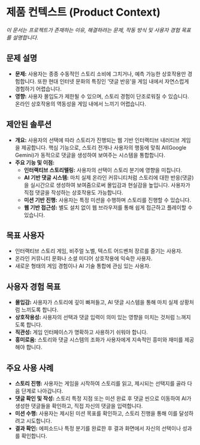 # 제품 컨텍스트 (Product Context)

_이 문서는 프로젝트가 존재하는 이유, 해결하려는 문제, 작동 방식 및 사용자 경험 목표를 설명합니다._

## 문제 설명

- **문제:** 사용자는 종종 수동적인 스토리 소비에 그치거나, 예측 가능한 상호작용만 경험합니다. 또한 현대 인터넷 문화의 특징인 '댓글 반응'을 게임 내에서 자연스럽게 경험하기 어렵습니다.
- **영향:** 사용자 몰입도가 제한될 수 있으며, 스토리 경험이 단조로워질 수 있습니다. 온라인 상호작용의 역동성을 게임 내에서 느끼기 어렵습니다.

## 제안된 솔루션

- **개요:** 사용자의 선택에 따라 스토리가 진행되는 웹 기반 인터랙티브 내러티브 게임을 제공합니다. 핵심 기능으로, 스토리 전개나 사용자의 행동에 맞춰 AI(Google Gemini)가 동적으로 댓글을 생성하여 보여주는 시스템을 통합합니다.
- **주요 기능 및 이점:**
  - **인터랙티브 스토리텔링:** 사용자의 선택이 스토리 분기에 영향을 미칩니다.
  - **AI 기반 댓글 시스템:** 마치 실제 온라인 커뮤니티처럼 스토리에 대한 반응(댓글)을 실시간으로 생성하여 보여줌으로써 몰입감과 현실감을 높입니다. 사용자가 직접 댓글을 작성하는 상호작용도 가능합니다.
  - **미션 기반 진행:** 사용자는 특정 미션을 수행하며 스토리를 진행할 수 있습니다.
  - **웹 기반 접근성:** 별도 설치 없이 웹 브라우저를 통해 쉽게 접근하고 플레이할 수 있습니다.

## 목표 사용자

- 인터랙티브 스토리 게임, 비주얼 노벨, 텍스트 어드벤처 장르를 즐기는 사용자.
- 온라인 커뮤니티 문화나 소셜 미디어 상호작용에 익숙한 사용자.
- 새로운 형태의 게임 경험이나 AI 기술 통합에 관심 있는 사용자.

## 사용자 경험 목표

- **몰입감:** 사용자가 스토리에 깊이 빠져들고, AI 댓글 시스템을 통해 마치 실제 상황처럼 느끼도록 합니다.
- **상호작용성:** 사용자의 선택과 댓글 입력이 의미 있는 영향을 미치는 것처럼 느껴지도록 합니다.
- **직관성:** 게임 인터페이스가 명확하고 사용하기 쉬워야 합니다.
- **흥미로움:** 스토리와 댓글 시스템의 조화가 사용자에게 지속적인 흥미와 재미를 제공해야 합니다.

## 주요 사용 사례

- **스토리 진행:** 사용자는 게임을 시작하여 스토리를 읽고, 제시되는 선택지를 골라 다음 단계로 나아갑니다.
- **댓글 확인 및 작성:** 스토리 특정 지점 또는 미션 완료 후 댓글 씬으로 이동하여 AI가 생성한 댓글들을 확인하고, 직접 자신의 댓글을 입력합니다.
- **미션 수행:** 사용자는 제시된 미션 목표를 확인하고, 스토리 진행을 통해 이를 달성하려고 시도합니다.
- **결과 확인:** 에피소드나 특정 분기를 완료한 후 결과 화면에서 자신의 선택이나 성과를 확인합니다.

